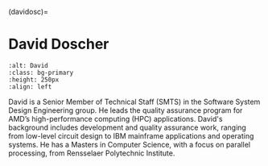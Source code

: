 <head>
  <meta charset="UTF-8">
  <meta name="description" content="David Doscher">
  <meta name="keywords" content="AMD GPU, HPC, MI300, MI250, ROCm, blog, contributor, blog author">
</head>

(davidosc)=

# David Doscher

```{image} ./data/David-Doscher.jpg
:alt: David
:class: bg-primary
:height: 250px
:align: left
```

David is a Senior Member of Technical Staff (SMTS) in the Software System Design Engineering group.
He leads the quality assurance program for AMD’s high-performance computing (HPC) applications.
David's background includes development and quality assurance work, ranging from low-level circuit
design to IBM mainframe applications and operating systems. He has a Masters in Computer Science,
with a focus on parallel processing, from Rensselaer Polytechnic Institute.
